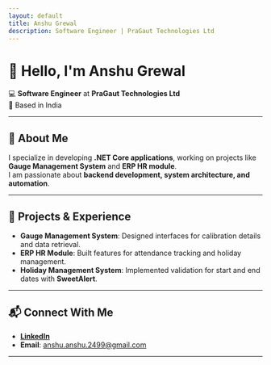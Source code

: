 ```yaml
---
layout: default
title: Anshu Grewal
description: Software Engineer | PraGaut Technologies Ltd
---
```


# 👋 Hello, I'm Anshu Grewal
💻 **Software Engineer** at **PraGaut Technologies Ltd**  
📍 Based in India  

---

## 🔹 About Me  
I specialize in developing **.NET Core applications**, working on projects like **Gauge Management System** and **ERP HR module**.  
I am passionate about **backend development, system architecture, and automation**.  

---

## 🚀 Projects & Experience  
- **Gauge Management System**: Designed interfaces for calibration details and data retrieval.  
- **ERP HR Module**: Built features for attendance tracking and holiday management.  
- **Holiday Management System**: Implemented validation for start and end dates with **SweetAlert**.  

---

## 📬 Connect With Me  
- **[LinkedIn](https://www.linkedin.com/in/anshu-grewal)**  
- **Email**: anshu.anshu.2499@gmail.com  

---
